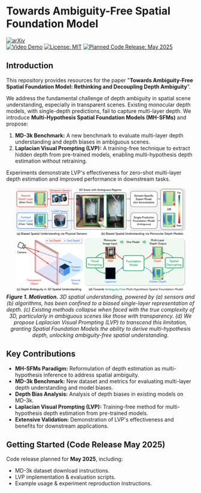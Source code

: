 # Towards Ambiguity-Free Spatial Foundation Model


[![**arXiv**](https://img.shields.io/badge/arXiv-2503.06014-red.svg)](https://arxiv.org/abs/2503.06014)  
[![**Video Demo**](https://img.shields.io/badge/Video%20Demo-Watch-blue.svg)](https://www.youtube.com/watch?v=38aSFah2jds)
[![**License: MIT**](https://img.shields.io/badge/License-MIT-yellow.svg)](https://opensource.org/licenses/MIT)
[![**Planned Code Release: May 2025**](https://img.shields.io/badge/Code%20Release-May%202025-brightgreen.svg)]()


## Introduction

This repository provides resources for the paper "**Towards Ambiguity-Free Spatial Foundation Model: Rethinking and Decoupling Depth Ambiguity**".

We address the fundamental challenge of depth ambiguity in spatial scene understanding, especially in transparent scenes.  Existing monocular depth models, with single-depth predictions, fail to capture multi-layer depth. We introduce **Multi-Hypothesis Spatial Foundation Models (MH-SFMs)** and propose:

1.  **MD-3k Benchmark:**  A new benchmark to evaluate multi-layer depth understanding and depth biases in ambiguous scenes.
2.  **Laplacian Visual Prompting (LVP):** A training-free technique to extract hidden depth from pre-trained models, enabling multi-hypothesis depth estimation without retraining.

Experiments demonstrate LVP's effectiveness for zero-shot multi-layer depth estimation and improved performance in downstream tasks.
<p align="center">
  <img src="./assets/pipeline.png" width="90%" alt="Towards Ambiguity-Free Multi-Hypothesis Spatial Foundation Model"/>
  <br>
  <em><b>Figure 1. Motivation.</b> 3D spatial understanding, powered by (a) sensors and (b) algorithms, has been confined to a biased single-layer representation of depth. (c) Existing methods collapse when faced with the true complexity of 3D, particularly in ambiguous scenes like those with transparency. (d) We propose Laplacian Visual Prompting (LVP) to transcend this limitation, granting Spatial Foundation Models the ability to derive multi-hypothesis depth, unlocking ambiguity-free spatial understanding.</em>
</p>



## Key Contributions

*   **MH-SFMs Paradigm:** Reformulation of depth estimation as multi-hypothesis inference to address spatial ambiguity.
*   **MD-3k Benchmark:** New dataset and metrics for evaluating multi-layer depth understanding and model biases.
*   **Depth Bias Analysis:**  Analysis of depth biases in existing models on MD-3k.
*   **Laplacian Visual Prompting (LVP):** Training-free method for multi-hypothesis depth estimation from pre-trained models.
*   **Extensive Validation:**  Demonstration of LVP's effectiveness and benefits for downstream applications.


## Getting Started (Code Release May 2025)

Code release planned for **May 2025**, including:

*   MD-3k dataset download instructions.
*   LVP implementation & evaluation scripts.
*   Example usage & experiment reproduction instructions.
